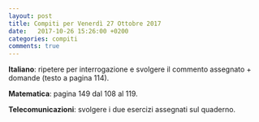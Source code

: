 ```yaml
---
layout: post
title: Compiti per Venerdì 27 Ottobre 2017
date:   2017-10-26 15:26:00 +0200
categories: compiti
comments: true
--- 
```

**Italiano**: ripetere per interrogazione e svolgere il commento assegnato + domande (testo a pagina 114).

**Matematica**: pagina 149 dal 108 al 119.

**Telecomunicazioni**: svolgere i due esercizi assegnati sul quaderno.